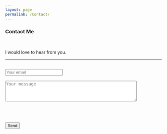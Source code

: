 ```yaml
---
layout: page
permalink: /Contact/
---
```

  <h3>Contact Me</h3>

  <br/>
  
  I would love to hear from you. 
  <hr>
  <br/>

  <form action="https://formspree.io/{{ site.email }}"
      method="POST">
  <div class="OneFourthBox">
  <input type="email" name="email" placeholder="Your email" width="50%" >
  </div>
  <br/>
  <div class="OneFourthBox">
  <textarea name="message" placeholder="Your message" rows="4" cols="50"></textarea>
  </div>
  <br/>
  <br/>
  <br/>
  <br/>
  <div class="OneFourthBox">
  <button class = "btn success" type="submit">Send</button> 
  </div>
  </form>
